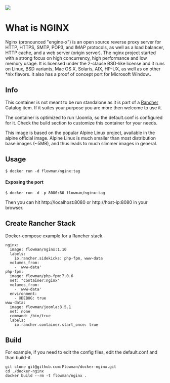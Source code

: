[![](https://badge.imagelayers.io/flowman/nginx:latest.svg)](https://imagelayers.io/?images=flowman/nginx:latest 'Get your own badge on imagelayers.io')

# What is NGINX

Nginx (pronounced "engine-x") is an open source reverse proxy server for HTTP, HTTPS, SMTP, POP3, and IMAP protocols, as well as a load balancer, HTTP cache, and a web server (origin server). The nginx project started with a strong focus on high concurrency, high performance and low memory usage. It is licensed under the 2-clause BSD-like license and it runs on Linux, BSD variants, Mac OS X, Solaris, AIX, HP-UX, as well as on other *nix flavors. It also has a proof of concept port for Microsoft Window..

## Info

This container is not meant to be run standalone as it is part of a [Rancher](http://rancher.com) Catalog item. If it suites your purpose you are more then welcome to use it.

The container is optimized to run !Joomla, so the default.conf is configured for it. Check the build section to customize this container for your needs.

This image is based on the popular Alpine Linux project, available in the alpine official image. Alpine Linux is much smaller than most distribution base images (~5MB), and thus leads to much slimmer images in general.

## Usage

```
$ docker run -d flowman/nginx:tag
```

#### Exposing the port

```
$ docker run -d -p 8080:80 flowman/nginx:tag
```

Then you can hit http://localhost:8080 or http://host-ip:8080 in your browser.

## Create Rancher Stack

Docker-compose example for a Rancher stack.

```
nginx:
  image: flowman/nginx:1.10
  labels:
    io.rancher.sidekicks: php-fpm, www-data
  volumes_from:
    - 'www-data'
php-fpm:
  image: flowman/php-fpm:7.0.6
  net: "container:nginx"
  volumes_from:
    - 'www-data'
  environment:
    - XDEBUG: true
www-data:
  image: flowman/joomla:3.5.1
  net: none
  command: /bin/true
  labels:
    io.rancher.container.start_once: true
```

## Build

For example, if you need to edit the config files, edit the default.conf and than build-it.

```
git clone git@github.com:Flowman/docker-nginx.git
cd ./docker-nginx
docker build --rm -t flowman/nginx .
```
